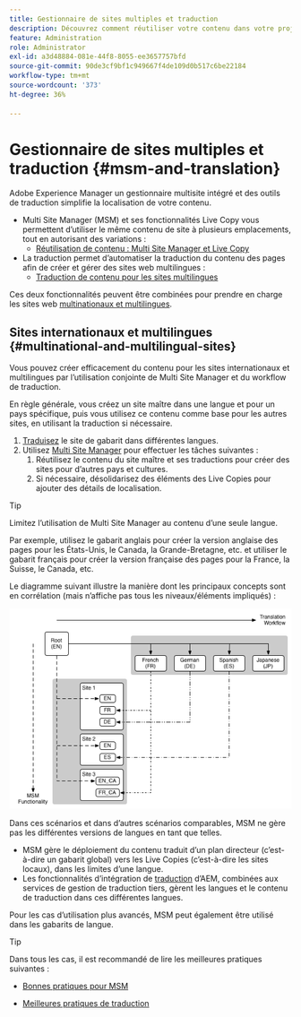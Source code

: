 ```yaml
---
title: Gestionnaire de sites multiples et traduction
description: Découvrez comment réutiliser votre contenu dans votre projet et gérer des sites web multilingues dans AEM.
feature: Administration
role: Administrator
exl-id: a3d48884-081e-44f8-8055-ee3657757bfd
source-git-commit: 90de3cf9bf1c949667f4de109d0b517c6be22184
workflow-type: tm+mt
source-wordcount: '373'
ht-degree: 36%

---
```


# Gestionnaire de sites multiples et traduction {#msm-and-translation}

Adobe Experience Manager un gestionnaire multisite intégré et des outils de traduction simplifie la localisation de votre contenu.

* Multi Site Manager (MSM) et ses fonctionnalités Live Copy vous permettent d’utiliser le même contenu de site à plusieurs emplacements, tout en autorisant des variations :
   * [Réutilisation de contenu : Multi Site Manager et Live Copy](msm/overview.md)
* La traduction permet d’automatiser la traduction du contenu des pages afin de créer et gérer des sites web multilingues :
   * [Traduction de contenu pour les sites multilingues](translation/overview.md)

Ces deux fonctionnalités peuvent être combinées pour prendre en charge les sites web [multinationaux et multilingues](#multinational-and-multilingual-sites).

## Sites internationaux et multilingues {#multinational-and-multilingual-sites}

Vous pouvez créer efficacement du contenu pour les sites internationaux et multilingues par l’utilisation conjointe de Multi Site Manager et du workflow de traduction.

En règle générale, vous créez un site maître dans une langue et pour un pays spécifique, puis vous utilisez ce contenu comme base pour les autres sites, en utilisant la traduction si nécessaire.

1. [Traduisez](translation/overview.md) le site de gabarit dans différentes langues.
1. Utilisez [Multi Site Manager](msm/overview.md) pour effectuer les tâches suivantes :
   1. Réutilisez le contenu du site maître et ses traductions pour créer des sites pour d’autres pays et cultures.
   1. Si nécessaire, désolidarisez des éléments des Live Copies pour ajouter des détails de localisation.

>[!TIP]
>
>Limitez l’utilisation de Multi Site Manager au contenu d’une seule langue.
>
>Par exemple, utilisez le gabarit anglais pour créer la version anglaise des pages pour les États-Unis, le Canada, la Grande-Bretagne, etc. et utiliser le gabarit français pour créer la version française des pages pour la France, la Suisse, le Canada, etc.

Le diagramme suivant illustre la manière dont les principaux concepts sont en corrélation (mais n’affiche pas tous les niveaux/éléments impliqués) :

![Présentation de la localisation](assets/localization-overview.png)

Dans ces scénarios et dans d’autres scénarios comparables, MSM ne gère pas les différentes versions de langues en tant que telles.

* [](msm/overview.md) MSM gère le déploiement du contenu traduit d’un plan directeur (c’est-à-dire un gabarit global) vers les Live Copies (c’est-à-dire les sites locaux), dans les limites d’une langue.
* Les fonctionnalités d’intégration de [traduction](translation/overview.md) d’AEM, combinées aux services de gestion de traduction tiers, gèrent les langues et le contenu de traduction dans ces différentes langues.

Pour les cas d’utilisation plus avancés, MSM peut également être utilisé dans les gabarits de langue.

>[!TIP]
>
>Dans tous les cas, il est recommandé de lire les meilleures pratiques suivantes :
>
>* [Bonnes pratiques pour MSM](msm/best-practices.md)
* [Meilleures pratiques de traduction](translation/best-practices.md)

